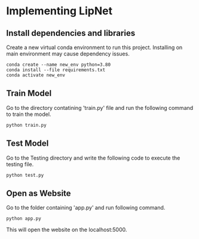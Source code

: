 # Implementing LipNet


## Install dependencies and libraries


Create a new virtual conda environment to run this project. Installing on main environment may cause dependency issues.
```
conda create --name new_env python=3.80
conda install --file requirements.txt
conda activate new_env
```



## Train Model

Go to the directory contatining 'train.py' file and run the following command to train the model.
```
python train.py
```


## Test Model

Go to the Testing directory and write the following code to execute the testing file.
```
python test.py
```




## Open as Website

Go to the folder containing 'app.py' and run following command.
```
python app.py
```

This will open the website on the localhost:5000.
